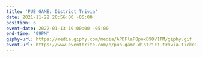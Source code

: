 ```yaml
---
title: 'PUB GAME: District Trivia'
date: 2021-11-22 20:56:00 -05:00
position: 6
event-date: 2022-01-13 19:00:00 -05:00
end-time: '09PM'
giphy-url: https://media.giphy.com/media/APDFlaP8poxD9DV1PM/giphy.gif
event-url: https://www.eventbrite.com/e/pub-game-district-trivia-tickets-227261805177
---
```


